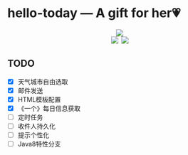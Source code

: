 # hello-today — A gift for her💗

<div align="center"><img src="https://ss0.bdstatic.com/70cFuHSh_Q1YnxGkpoWK1HF6hhy/it/u=1622008274,2852347680&fm=27&gp=0.jpg"/></div>

<div align="center"><img src="https://img.shields.io/badge/WeChat-yamolv-green.svg?logo=Wechat"/>&ensp;<img src="https://img.shields.io/badge/%E7%BD%97%E6%B4%8B%E6%BC%BE-yamolv%40qq.com-red.svg?logo=Tencent%20QQ"/></div>

## TODO
- [x] 天气城市自由选取
- [x] 邮件发送
- [x] HTML模板配置
- [x] 《一个》每日信息获取
- [ ] 定时任务
- [ ] 收件人持久化
- [ ] 提示个性化
- [ ] Java8特性分支